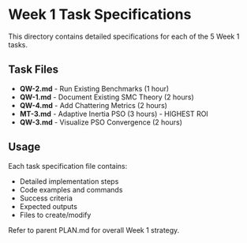 # Week 1 Task Specifications

This directory contains detailed specifications for each of the 5 Week 1 tasks.

## Task Files

- **QW-2.md** - Run Existing Benchmarks (1 hour)
- **QW-1.md** - Document Existing SMC Theory (2 hours)
- **QW-4.md** - Add Chattering Metrics (2 hours)
- **MT-3.md** - Adaptive Inertia PSO (3 hours) - HIGHEST ROI
- **QW-3.md** - Visualize PSO Convergence (2 hours)

## Usage

Each task specification file contains:
- Detailed implementation steps
- Code examples and commands
- Success criteria
- Expected outputs
- Files to create/modify

Refer to parent PLAN.md for overall Week 1 strategy.
